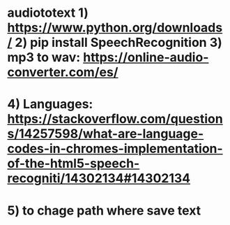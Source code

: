 # audiototext  1) https://www.python.org/downloads/ 2) pip install SpeechRecognition 3) mp3 to wav: https://online-audio-converter.com/es/
# 4) Languages: https://stackoverflow.com/questions/14257598/what-are-language-codes-in-chromes-implementation-of-the-html5-speech-recogniti/14302134#14302134
# 5) to chage path where save text
